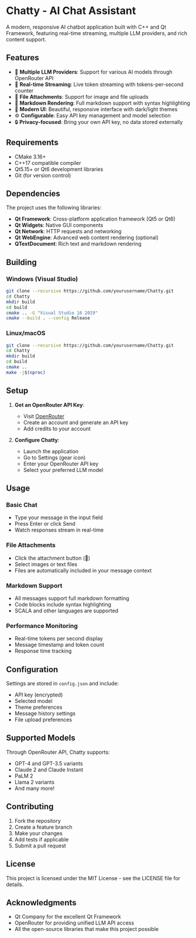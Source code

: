 # Chatty - AI Chat Assistant

A modern, responsive AI chatbot application built with C++ and Qt Framework, featuring real-time streaming, multiple LLM providers, and rich content support.

## Features

- 🤖 **Multiple LLM Providers**: Support for various AI models through OpenRouter API
- 🔄 **Real-time Streaming**: Live token streaming with tokens-per-second counter
- 📎 **File Attachments**: Support for image and file uploads
- 📝 **Markdown Rendering**: Full markdown support with syntax highlighting
- 🎨 **Modern UI**: Beautiful, responsive interface with dark/light themes
- ⚙️ **Configurable**: Easy API key management and model selection
- 🔒 **Privacy-focused**: Bring your own API key, no data stored externally

## Requirements

- CMake 3.16+
- C++17 compatible compiler
- Qt5.15+ or Qt6 development libraries
- Git (for version control)

## Dependencies

The project uses the following libraries:
- **Qt Framework**: Cross-platform application framework (Qt5 or Qt6)
- **Qt Widgets**: Native GUI components
- **Qt Network**: HTTP requests and networking
- **Qt WebEngine**: Advanced web content rendering (optional)
- **QTextDocument**: Rich text and markdown rendering

## Building

### Windows (Visual Studio)

```bash
git clone --recursive https://github.com/yourusername/Chatty.git
cd Chatty
mkdir build
cd build
cmake .. -G "Visual Studio 16 2019"
cmake --build . --config Release
```

### Linux/macOS

```bash
git clone --recursive https://github.com/yourusername/Chatty.git
cd Chatty
mkdir build
cd build
cmake ..
make -j$(nproc)
```

## Setup

1. **Get an OpenRouter API Key**:
   - Visit [OpenRouter](https://openrouter.ai/)
   - Create an account and generate an API key
   - Add credits to your account

2. **Configure Chatty**:
   - Launch the application
   - Go to Settings (gear icon)
   - Enter your OpenRouter API key
   - Select your preferred LLM model

## Usage

### Basic Chat
- Type your message in the input field
- Press Enter or click Send
- Watch responses stream in real-time

### File Attachments
- Click the attachment button (📎)
- Select images or text files
- Files are automatically included in your message context

### Markdown Support
- All messages support full markdown formatting
- Code blocks include syntax highlighting
- SCALA and other languages are supported

### Performance Monitoring
- Real-time tokens per second display
- Message timestamp and token count
- Response time tracking

## Configuration

Settings are stored in `config.json` and include:
- API key (encrypted)
- Selected model
- Theme preferences
- Message history settings
- File upload preferences

## Supported Models

Through OpenRouter API, Chatty supports:
- GPT-4 and GPT-3.5 variants
- Claude 2 and Claude Instant
- PaLM 2
- Llama 2 variants
- And many more!

## Contributing

1. Fork the repository
2. Create a feature branch
3. Make your changes
4. Add tests if applicable
5. Submit a pull request

## License

This project is licensed under the MIT License - see the LICENSE file for details.

## Acknowledgments

- Qt Company for the excellent Qt Framework
- OpenRouter for providing unified LLM API access
- All the open-source libraries that make this project possible 